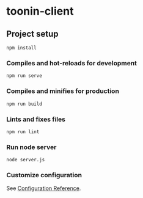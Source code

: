 # toonin-client

## Project setup
```
npm install
```

### Compiles and hot-reloads for development
```
npm run serve
```

### Compiles and minifies for production
```
npm run build
```

### Lints and fixes files
```
npm run lint
```

### Run node server
```
node server.js
```

### Customize configuration
See [Configuration Reference](https://cli.vuejs.org/config/).
